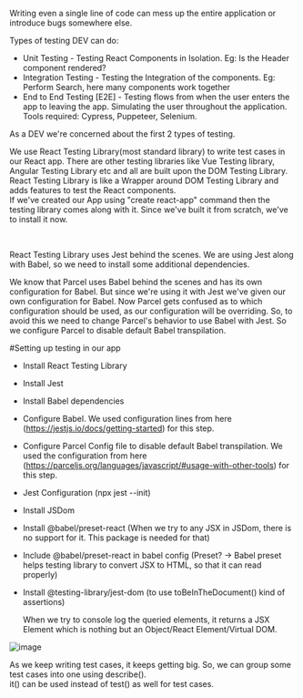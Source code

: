 Writing even a single line of code can mess up the entire application or introduce bugs somewhere else.  

Types of testing DEV can do:  
- Unit Testing - Testing React Components in Isolation. Eg: Is the Header component rendered?
- Integration Testing - Testing the Integration of the components. Eg: Perform Search, here many components work together
- End to End Testing [E2E] - Testing flows from when the user enters the app to leaving the app. Simulating the user throughout the application. Tools required: Cypress, Puppeteer, Selenium.

As a DEV we're concerned about the first 2 types of testing.  

We use React Testing Library(most standard library) to write test cases in our React app. There are other testing libraries like Vue Testing library, Angular Testing Library etc and all are built upon the DOM Testing Library.  
React Testing Library is like a Wrapper around DOM Testing Library and adds features to test the React components.  
If we've created our App using "create react-app" command then the testing library comes along with it. Since we've built it from scratch, we've to install it now.  

</br>

React Testing Library uses Jest behind the scenes. We are using Jest along with Babel, so we need to install some additional dependencies.  

We know that Parcel uses Babel behind the scenes and has its own configuration for Babel. But since we're using it with Jest we've given our own configuration for Babel. Now Parcel gets confused as to which configuration should be used, as our configuration will be overriding. So, to avoid this we need to change Parcel's behavior to use Babel with Jest. So we configure Parcel to disable default Babel transpilation.  

#Setting up testing in our app
- Install React Testing Library
- Install Jest
- Install Babel dependencies
- Configure Babel. We used configuration lines from here (https://jestjs.io/docs/getting-started) for this step.  
- Configure Parcel Config file to disable default Babel transpilation. We used the configuration from here (https://parceljs.org/languages/javascript/#usage-with-other-tools) for this step.
- Jest Configuration (npx jest --init)
- Install JSDom
- Install @babel/preset-react (When we try to any JSX in JSDom, there is no support for it. This package is needed for that)
- Include @babel/preset-react in babel config (Preset? -> Babel preset helps testing library to convert JSX to HTML, so that it can read properly)
- Install @testing-library/jest-dom (to use toBeInTheDocument() kind of assertions)


  When we try to console log the queried elements, it returns a JSX Element which is nothing but an Object/React Element/Virtual DOM. 

![image](https://github.com/Gayathri229/NamasteReact/assets/60467364/ce91396c-de34-45f7-a891-064b9ae42bbc)  


As we keep writing test cases, it keeps getting big. So, we can group some test cases into one using describe().  
it() can be used instead of test() as well for test cases.  

